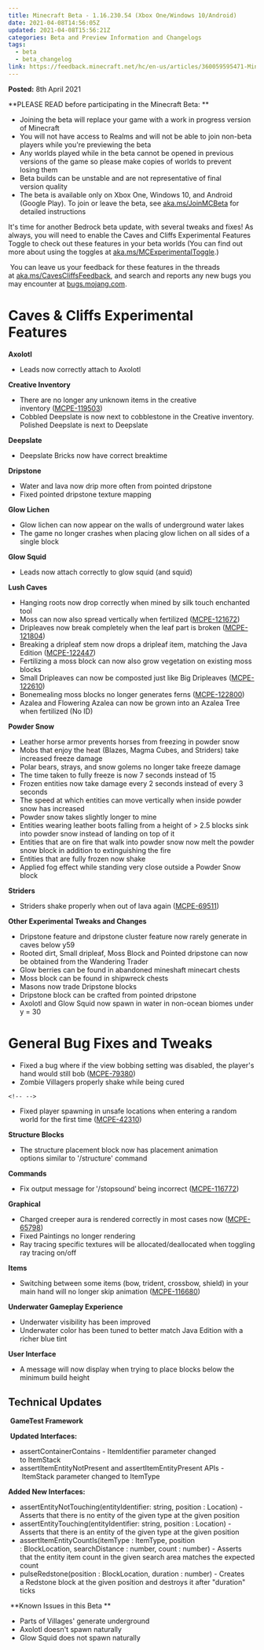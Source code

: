 ```yaml
---
title: Minecraft Beta - 1.16.230.54 (Xbox One/Windows 10/Android)
date: 2021-04-08T14:56:05Z
updated: 2021-04-08T15:56:21Z
categories: Beta and Preview Information and Changelogs
tags:
  - beta
  - beta_changelog
link: https://feedback.minecraft.net/hc/en-us/articles/360059595471-Minecraft-Beta-1-16-230-54-Xbox-One-Windows-10-Android-
---
```


**Posted:** 8th April 2021

**PLEASE READ before participating in the Minecraft Beta: **

-   Joining the beta will replace your game with a work in progress version of Minecraft 
-   You will not have access to Realms and will not be able to join non-beta players while you\'re previewing the beta
-   Any worlds played while in the beta cannot be opened in previous versions of the game so please make copies of worlds to prevent losing them 
-   Beta builds can be unstable and are not representative of final version quality 
-   The beta is available only on Xbox One, Windows 10, and Android (Google Play). To join or leave the beta, see [aka.ms/JoinMCBeta](https://aka.ms/JoinMCBeta) for detailed instructions

It\'s time for another Bedrock beta update, with several tweaks and fixes! As always, you will need to enable the Caves and Cliffs Experimental Features Toggle to check out these features in your beta worlds (You can find out more about using the toggles at [aka.ms/MCExperimentalToggle](https://aka.ms/MCExperimentalToggle).)  

 You can leave us your feedback for these features in the threads at [aka.ms/CavesCliffsFeedback](https://aka.ms/CavesCliffsFeedback), and search and reports any new bugs you may encounter at [bugs.mojang.com](https://bugs.mojang.com/).  

# **Caves & Cliffs Experimental Features** 

**Axolotl** 

-   Leads now correctly attach to Axolotl  

**Creative Inventory** 

-   There are no longer any unknown items in the creative inventory ([MCPE-119503](https://bugs.mojang.com/browse/MCPE-119503))   
-   Cobbled Deepslate is now next to cobblestone in the Creative inventory. Polished Deepslate is next to Deepslate  

**Deepslate** 

-   Deepslate Bricks now have correct breaktime  

**Dripstone** 

-   Water and lava now drip more often from pointed dripstone  
-   Fixed pointed dripstone texture mapping  

**Glow Lichen** 

-   Glow lichen can now appear on the walls of underground water lakes  
-   The game no longer crashes when placing glow lichen on all sides of a single block  

**Glow Squid** 

-   Leads now attach correctly to glow squid (and squid)  

**Lush Caves** 

-   Hanging roots now drop correctly when mined by silk touch enchanted tool  
-   Moss can now also spread vertically when fertilized ([MCPE-121672](https://bugs.mojang.com/browse/MCPE-121672))  
-   Dripleaves now break completely when the leaf part is broken ([MCPE-121804](https://bugs.mojang.com/browse/MCPE-121804))  
-   Breaking a dripleaf stem now drops a dripleaf item, matching the Java Edition ([MCPE-122447](https://bugs.mojang.com/browse/MCPE-122447))  
-   Fertilizing a moss block can now also grow vegetation on existing moss blocks  
-   Small Dripleaves can now be composted just like Big Dripleaves ([MCPE-122610](https://bugs.mojang.com/browse/MCPE-122610))  
-   Bonemealing moss blocks no longer generates ferns ([MCPE-122800](https://bugs.mojang.com/browse/MCPE-122800))  
-   Azalea and Flowering Azalea can now be grown into an Azalea Tree when fertilized (No ID) 

**Powder Snow** 

-   Leather horse armor prevents horses from freezing in powder snow  
-   Mobs that enjoy the heat (Blazes, Magma Cubes, and Striders) take increased freeze damage  
-   Polar bears, strays, and snow golems no longer take freeze damage  
-   The time taken to fully freeze is now 7 seconds instead of 15  
-   Frozen entities now take damage every 2 seconds instead of every 3 seconds  
-   The speed at which entities can move vertically when inside powder snow has increased  
-   Powder snow takes slightly longer to mine  
-   Entities wearing leather boots falling from a height of \> 2.5 blocks sink into powder snow instead of landing on top of it  
-   Entities that are on fire that walk into powder snow now melt the powder snow block in addition to extinguishing the fire  
-   Entities that are fully frozen now shake  
-   Applied fog effect while standing very close outside a Powder Snow block  

**Striders** 

-   Striders shake properly when out of lava again ([MCPE-69511](https://bugs.mojang.com/browse/MCPE-69511))  

**Other Experimental Tweaks and Changes** 

-   Dripstone feature and dripstone cluster feature now rarely generate in caves below y59 
-   Rooted dirt, Small dripleaf, Moss Block and Pointed dripstone can now be obtained from the Wandering Trader 
-   Glow berries can be found in abandoned mineshaft minecart chests 
-   Moss block can be found in shipwreck chests 
-   Masons now trade Dripstone blocks 
-   Dripstone block can be crafted from pointed dripstone 
-   Axolotl and Glow Squid now spawn in water in non-ocean biomes under y = 30  

# **General Bug Fixes and Tweaks** 

-   Fixed a bug where if the view bobbing setting was disabled, the player\'s hand would still bob ([MCPE-79380](https://bugs.mojang.com/browse/MCPE-79380))  
-   Zombie Villagers properly shake while being cured  

```{=html}
<!-- -->
```
-   Fixed player spawning in unsafe locations when entering a random world for the first time ([MCPE-42310](https://bugs.mojang.com/browse/MCPE-42310))  

**Structure Blocks** 

-   The structure placement block now has placement animation options similar to \'/structure\' command  

**Commands** 

-   Fix output message for \'/stopsound\' being incorrect ([MCPE-116772](https://bugs.mojang.com/browse/MCPE-116772))  

**Graphical** 

-   Charged creeper aura is rendered correctly in most cases now ([MCPE-65798](https://bugs.mojang.com/browse/MCPE-65798))  
-   Fixed Paintings no longer rendering  
-   Ray tracing specific textures will be allocated/deallocated when toggling ray tracing on/off  

**Items** 

-   Switching between some items (bow, trident, crossbow, shield) in your main hand will no longer skip animation ([MCPE-116680](https://bugs.mojang.com/browse/MCPE-116680)) 

**Underwater Gameplay Experience** 

-   Underwater visibility has been improved 
-   Underwater color has been tuned to better match Java Edition with a richer blue tint 

**User Interface** 

-   A message will now display when trying to place blocks below the minimum build height  

## **Technical Updates** 

 **GameTest Framework** 

 **Updated Interfaces:** 

-   assertContainerContains - ItemIdentifier parameter changed to ItemStack 
-   assertItemEntityNotPresent and assertItemEntityPresent APIs - ItemStack parameter changed to ItemType  

**Added New Interfaces:** 

-   assertEntityNotTouching(entityIdentifier: string, position : Location) - Asserts that there is no entity of the given type at the given position 
-   assertEntityTouching(entityIdentifier: string, position : Location) - Asserts that there is an entity of the given type at the given position 
-   assertItemEntityCountIs(itemType : ItemType, position : BlockLocation, searchDistance : number, count : number) - Asserts that the entity item count in the given search area matches the expected count 
-   pulseRedstone(position : BlockLocation, duration : number) - Creates a Redstone block at the given position and destroys it after \"duration\" ticks 

 **Known Issues in this Beta **

-   Parts of Villages\' generate underground  
-   Axolotl doesn\'t spawn naturally  
-   Glow Squid does not spawn naturally
